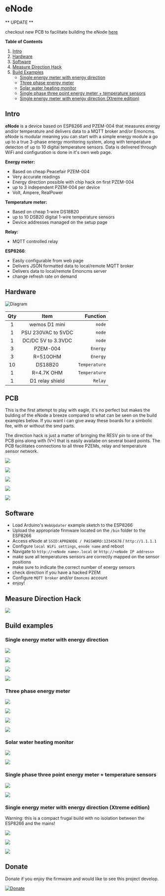 # eNode

** UPDATE **

checkout new PCB to facilitate building the eNode [here](#id101)

**Table of Contents**   
1. [Intro](#id1)
2. [Hardware](#id2)
3. [Software](#id3)
4. [Measure Direction Hack](#id4)
5. [Build Examples](#id5)
   - [Single energy meter with energy direction](#id6)
   - [Three phase energy meter](#id7)
   - [Solar water heating monitor](#id8)
   - [Single phase three point energy meter + temperature sensors](#id9)
   - [Single energy meter with energy direction (Xtreme edition)](#id10)



## Intro <a name="id1"></a>


**eNode** is a device based on ESP8266 and PZEM-004 that measures energy and/or temperature and delivers data to a MQTT broker and/or Emoncms. eNode is modular meaning you can start with a simple energy module a go up to a true 3-phase energy monitoring system, along with temperature detecton of up to 10 digital temperature sensors. Data is delivered through WiFi and configuration is done in it's own web page.


**Energy meter:**
  - Based on cheap Peacefair PZEM-004
  - Very accurate readings 
  - Energy direction possible with chip hack on first PZEM-004
  - up to 3 independent PZEM-004 per device
  - Volt, Ampere, RealPower

**Temperature meter:**
  - Based on cheap 1-wire DS18B20
  - up to 10 DSB20 digital 1-wire temperature sensors
  - Device addresses managed on the setup page

**Relay:**
  - MQTT controlled relay

**ESP8266**:
  - Easily configurable from web page
  - Delivers JSON formatted data to local/remote MQTT broker
  - Delivers data to local/remote Emoncms server
  - change refresh rate on demand





## Hardware <a name="id2"></a>

![Diagram](https://lh3.googleusercontent.com/e1DfGtuDOHP26ks97AbndyLBgnwTMQKkRq1iP9G3FVU9LVAItQy7oaT_N-G7u__ev1GwVheDQIT4FdfuTnYpeKXaBWdDkA-Hj8ABVrYQ7QMdZP-GNQVgKgIZV3G8cNY5jdXc4YkYQd31Ctxp7K26qBiDRz4ZabsLqoIqF-QRPAuusCwKpMDkOfXJpcTv5HSq1SGEhRiZfV27RDVZdenaQrf8q9VUYIf4BUmCWjhxIJC1U6ZtEUwBSjWuHwkXcHHz6rmBRi3fKQBbwzb-dS2X5vKwRFRTGck66H-jditREWfmHFMf6BCmInn1MypB31J1s-ZQw4ebJIZ6oqXXh0--bvhL2EViN4wZUSxpBGHI4pFWAHldrGt7cl5b3iP5ghdcrpyl_w1NgX3jell0uDbApxBli3oddDuJjr3MQ4tzG6eesagyHrXWTDTiqZRIb3pDDu4VGP2OkHRZExDRy51eAxpFR7kU23HwMWZw4Ci6SZus5xKCGuj209lCABqcidIjQKZ2Awd-2vVLVbmPZj4l4tqY5NSWbmggXl-4GVQazypX6jQOZ-DEINfM9rfzj-htv0cOkbhY2tOMi4pY2BtTZRiEv9_nZx-naJPWyDYqxS8sP8nqco0HUnkyBUIFP9x8XNTziEaPBNI6KZZIySMj9g4nM099wvj332Jgw2SMNg=w1369-h613-no)



Qty | Item | Function
:---: | :---: | ---:
1 | wemos D1 mini | `node`
1 | PSU 230VAC to 5VDC | `node`
1 | DC/DC 5V to 3.3VDC | `node`
3 | PZEM-004 | `Energy`
3 | R=510OHM | `Energy`
10 | DS18B20 | `Temperature`
1 |  R=4.7K OHM | `Temperature`
1| D1 relay shield|` Relay`




## PCB <a name="id101"></a>

This is the first attempt to play with eagle, it's no perfect but makes the bulding of the eNode a breeze compared to what can be seen on the build examples below. If you want i can give away these boards for a simbolic fee, with or without the smd parts.

The direction hack is just a matter of bringing the RESV pin to one of the PCB pins along with (V+) that is easily availabe on several board points. The PCB facilitates connections to all three PZEMs, relay and temperature sensor network.


![](https://lh3.googleusercontent.com/NEc_kQRFDTeNxvboH8GIxkDYRM_Dq2dIFJZd2LFctrzeJEe2R-aHgQdqa_79k4U9DpSapXntOmc4KvMxwYBwRzowkVU_rYroKE_pH5Ra5mcZIL7AZrssB1QXc_EHBCuSjAXLgjGcetYhUWuetan5uZpetTlyDuT5CZiTFXMCp4exASH8qenkqQWf6_pN-HjyOntYRWli_2D_r5yblLHrh1wGCtamMDDE3QZiSkLudDRyIsz9bb8BTTm4lYwUiiODAX6ZfxJT0-T62qd8QKofDNVk1wGWgHrmkeiV519enRyz-Co9bzdpEVvxU_2y-cli45qUUBNiJZx0eT-lFPdqqckKXGqJ1ZqAGptJZsCBVp1TvnIkRA-_kRsPQcwH-csVdFfK6QwaFFEwZSBwfd2XTtrYZHTTgd8YcKR35_N_kOp4Y5NNy81kJvNgVuu0N_Mtfwc7oxZRpavpA7oPcNUtS6J2BXpOIP8YuyUXen25x9LImc395oYZgWWCKArER7lNfSA95cqKWRMCe5hzAJc56qy1JxLbMbDIY8nQXfqTWs5x30e8Vci-ua6xQyKTChgIguOPL0XTkiNna_WJqyAegIi9aLH3sdhLJ_ATm8qoUYQxvdPnIV73o3T2QJYdTexdV7q2Q7iq_0hNI8DYNK0MJcVP9FQxa-Y=w640-h360-no)


![](https://lh3.googleusercontent.com/HU9fX8JFt0rKF0XrCBbAlwlHgOyHA3THLVoT7ro5gGvCkmjD8OoPDafektCpCCH15Mn9c7ZOhCoskgRhOG8z4CyYyFvXGyptbbI9T2TUTgv98aMMw5ZOYsjSld1tvTLYfFr7tN-_jdI9SmiOpAwlSwb0qWQNruU4G2vgyVvCeP2RSb1h8eUZPps0Ex0fSQFWsZBZXDr_f_VnZIBSf0rSylr_Pb56ow0HMMPhoYhYILdP8GTkYhcOMuUFA5hu9catCmFR8w4IFD3c4BVdm_pJLncdbxCkmv0YMHdefBbHfB2H7uHcSFXHyow5E6usH_otYfQvLp52D2lJhR0SgOJOQogoIOBC3uMVCAez6w8L-YZ37AL7rfmvDpIkr2DsXl5Miwby9j-IVR4rlfcjXZYJHEChstdOximqjfPETNdB4P-dp95mzg6jeLKAzDafa2L1pLiBcrTOp6gzRvctq3vX9dmRaBdlX0i1r7dKi9mUHuml2N83uV_2GWTIBf5NlaQGUJM8DHPPZhHTyIMYHeM9D5Go0xnq9uCVJCNYJcItHlUzxbdqnJJMn0ncK_bQ3vO5SxHiGKrHRaPi1LqvFXOcF3Sjd4P4hmByhhjxW-X30HSdI-qa3VQVfXXVR5B_gQ2ko6Tl2A9NUpNPz0VXKfIJ3JMGImj7Pyc=w640-h360-no)

![](https://lh3.googleusercontent.com/F8UnbgLLdaC86SPwk1SIILQvEKyOf4AHvF2q1qkegtkafw25itxM7aF49WURd_r-NaAWzfwfAAMpzQ8uI8xeoV9fA6izfX3yO-bpKo9fN1Wtrx-e_fsU7d1xe1o9Ubhu-DaGsqbV5aNmLFQtDjuAcTjwaJaoAK9S5HnUc-nk4szCUiIIxhXRNTQI8GCyrfdiO3NDtj3OXL2_QEU2xDFbFbUjnBG02cnT1y2x4QqqKoE8Dj4QtVOnoF_h911Lgrhvantr-XIVmky3Pl7qthNnurjW3uCUoFk0Pw752XBEtz1memvZ8OMA8MNVRuECVSobCQzWOi2NFZ4wgY-oJRhDnlhNG5b7Z_5u0agWr-jWHABVfQVlAm1U8VIn-RbxtbwYoSweTYCNXERH8-9-liLTMEn6JcLTYXpfIPBh0WIIXIALxM0bCT1m9oy1uEUontuAgDA6pkCIAJ_WSNDW6jd762UDavkYZXVpLwvTsxwXhv6J7NkFDRSCJarhD77-Krii_zXy1P2C9ufVNLprmwoHMb4vslZ9GA5up9Eeno9_b_VmiyKi9CrjBHo-BhXwAe6dsJfjwLUvijzSVp9gDYEYnTNfKm54y8I_qF1wX2ljraJIJ3TArnmuDrrLROkne2Peo0DE9uY6gIW6OMkUphnyfz7QKKJXGOw=w640-h360-no)

![](https://lh3.googleusercontent.com/AKI4GsTzcPv9P3_1ZzJDnx4eWTgMIAOzT2_wEttk_z5OZ4hjADK8HaRWF04tdhIOpjVH389rqCaW83OkHH9Rd4bFwqO7BbQA4vHCOTnWl09YPMicXzje7Z3OPVXWOtjbaTO-uu5TETNs6erjCgkwJTbT2m3m9ueICL0XtcOFmpkiTsqj9io82d_nW6o2NFe3z5N69cVaAuTG2SlWuLmFnloGyIayJ-8IWnylDW3yC7lNcNpz4oE81mAwrWbSN8_greEwqjIDzez6SLwu9ntww97C5A2gMnlttFmy83XAOnVbEw_hQJgx1esWA9pVGivm17W-o3kUKqhQE4Op-fxN4vbWsc0SAR8fRqBRd0dg2y48K3k6I7kQTpkfmA_iHihke0n946r1t0n_Yy7oxfz-uiWgAn7vKvwxwSNdBXuybewk0FuatM_JB8waB-2HVAhrnhwV_qh9b0VMGO2HMMh_yHRVU8MZRrlumhEjQ1cIif9hhqEmZ94R78woLYDhGOTzzHoUS60aXFDdHxSzE4WzqRMVg5a96XEQwZr3AAt4Rl_sRBZDTWM98ZvsZH2LZhY5qOzvJJ9YHCXYQr_6KbfdvEcPkFNU0_QJJGkSd3FC3AQBW3bFx4o9Z8y6lrzq0SAPMinWZJxoWcetw7hUxvcsnh1Es1JP_0s=w640-h360-no)

![](https://lh3.googleusercontent.com/QJZmzj0rxXDiL3eNlPg2YZ3a9KcbvRSN8bu7WkhCdnyRto6q5xo0bU9WP0gb1mjUidUox4mZr3cqpTHk7w90-paVAw5Cz-jQVaSzi1jUSOEB3Tpm67CidaB4QIwuU878IGGq8TE9IirBkXUQO6ReAqiRtbduLLJ8VU4lal-OnJdenGHF_K5DxUgytZLfQtY8nOW0z54-S9_rBxA8JvGUuzOZMj2UKkM7pcfvrYNm9zw3QpCVpImYs_qoE2kwvk5-VfILb0JXm7ce3kJXOFjxZ2KhXqgyLJRdjdDyEbBDArCFzJbD_2pZE98fB03g7iaYiFs9WSRQLR1SO4ooU9KAhNVH2fNAhIrgNg7k16IA3fy2j-wAZvEoeuL20D9imVspABoM8wyip00dqcit27nMkGbFjFr6Hasi5X735PRSnIldOtMKXL73tGgTx044ttgUg5JCyWMlxlGb24c08MdlclW1T_kJG44WX83K6jj3h_8ZIoDjeFpT_Ia6FsqvcP75-xsC9o_DiqTwhtt5tu89GKlVmlzUwZIWDV6TOfZmzTazznySqyzi7hshhPe6MZ5FZ5-VrCGHApHYgCeC6KGhCcCVy-pf4FFeWfoVhC-QgAEkSIeY583MGllodHhC5QuLc_1UXyEDNEcg9TgcrOq834WYZDB79no=w640-h360-no)

## Software <a name="id3"></a>

- Load Arduino's `WebUpdater` example sketch to the ESP8266
- Upload the appropriate firmware located on the `/bin` folder to the ESP8266
- Access eNode at `SSID:APRENODE / PASSWORD:12345678` / `http://1.1.1.1`
- Configure `local WiFi settings`, `enode name` and reboot
- Navigate to `http://<eNode name>.local` or `http://<eNode IP address>`
- make sure all temperatures sensors are correctly mapped on the sensor positions
- make sure to indicate the correct number of energy sensors
- check direction if you have a hacked PZEM
- Configure `MQTT broker` and/or `Emoncms` account
- enjoy!


## Measure Direction Hack <a name="id4"></a>

![](https://lh3.googleusercontent.com/7oKvPvdqY3lP6zBprZ33XxJ7tKCSPjcxN2w-OqwHl_1SzNu80wvdnXQUsuom1qUd44zljcSAKoW6R_QD6Fw6dyNdrQpZGyCAt7fK76CRAaeEPu2qT8z-xMeqMLAlgMNtwaDBF7miqPXhsgoQ-rWaterlj8KB61w-i8nbBX3sqG_NviRIJFRPZu4y5Mk5QQHA83q366xY_NipzpD8CfSDKwin57H3Htds_hMZ-07q1bP9mxqiQBRQqcq6nFyu7SyfzQPI7FPg7txX6qM7KTZdOb53coQP14PXP9ZpZgZd6tcLpuRveteLxfdhUHiUXz74R1f_4OeA_25O--yq3BcZT_W89wb5o-ZRAX4VKxyWw7SOmyMhGib1QK7HJxYOTOWC5yf9IasuEWV_vbtsjChd_gD7Al2RD4akmTF-P8RQy6oLgGEKNINEdbHCTc4NhU0PtUVe3b90hhll2i0vlXHoQQ_Dcv1H4UQkiork0te3gWIpN9IEScdoKep3nyKpx4NwDmuup3uilXumtjUWld5qL1ifNlgKCKj39EcPMyswWAbB7pGrEsRqt0L_xvEW9gpEuPkjH6MUEL-biGVslIl6hkCvgLHb1iIcVd2EOjmNMurGXLUkB2KS3h3Vw4LIQRWzvFUrmJfLbP9hZKorvSnoDPO2MfHhwYYeXgx2m2J11w=w800-h402-no)


## Build examples <a name="id5"></a>

### Single energy meter with energy direction <a name="id6"></a>

![](https://lh3.googleusercontent.com/SBM5yHYrzJLQoWducXGPkJP71SLBFISQ5Ax2F3FiR5YQkcBkk9DWqZR7r-aBd-BZTT0_eq0TYaBDuSUKMblybQ1whlfn3Ab3sCUCO7kJJBTG1XEwTd10mAaM5Kt19AUJTuHebA=w950-h633-no)

![](https://lh3.googleusercontent.com/fvK73y97lwt9XNOW3CnfHvkaxsg_mGkCpjaeWlS1V7kmNOezYREGElTeSdUeQtUoeQrDrhrjbhK8eCq6I0wKU5o1dCPAh9ix5nl9WNi7oK3srrHYFp0hXPdFs4ISJVENF364A7twAo83JBGkdegbmWfHRgQ0SrsxLySK5FZoyt8fyfRkNT-PY8pJ9NQEDIwIkpAPap7HxxWhV0KkCY02K3HjTALmWMioNf7-FB8qsq3d1FrivQRjWFmIMcBf176prTXvYwDlLE_UdMoc7jcvEtkDrHI05PS2MuL_UQXRRxl3ugk6JgUeNr01-sHU-dxXNnx50Kx3dj33e6J7xvbAa3ke14q1TtleUau1d7FUImGaYr16uvBLu_60mLY91Lok_HZeb0LCQmoycGYtP398Y0F6a1ExSbyQujnSJ-zMq6xHkRINUWxQx0iV3aZYjVqYJKQBQV05HrmsGEp_p6RqMxAOGv_JbX2eguuIeCKBv1aaFC4VawgFauBRjBYATYbiJgeXABiU7HO9Wz0ycX6NTQtuk-wyRS_dit5uXAIvW4LrjBrZLu4fid2cApQQyCU5Y-yyUG6Jlq6-k3tTYeXe4Tvyz0YlkzCZdmjmn0Mttog1nww1gmk98-j3tvfigNqQeQL-DEA6BDVcSY5cjXySa3siI-SDANVZrzYjE7fXVg=w1319-h633-no)


![](https://lh3.googleusercontent.com/WklSgATVuYcM-uWvbv1qg55E02CUx65vQSYuu0rdVQBsc_ANtl6Y6VnednGCHvuDDJgTBmnBIoNl83vk3QXxfgnidPhTsvpPO1Nfrsi9RKvS4Sm8AGlZYS1ETrLe2WTAgLPpQQ=w1410-h737-no)


![](https://lh3.googleusercontent.com/sQ2G_MfHBDJgZtr_T6JmCbHzPJ0tjJ65jIqNFqcfjtzA-GOI7atpoX9LF5F_NyfGG5sIVLVW3Nkw8zpwZKXFduHe-lHJWSzEFdfq6-6qOtMNwXWco8yAiiEJuRivfRRX5k9SPA=w880-h282-no)


### Three phase energy meter <a name="id7"></a>

![](https://lh3.googleusercontent.com/lFx36pi3UEKvuJ2qYbtpFguBMdYHqDalrTyzYfMpJ6QEauFbN-FWTpCJb194URD0lFQuWnGRnPC9IVhM5hSQ8yW8yQG-qlcrPBA66at3fiLVNvpbyO8huPWIYGTkMBnIUtYm26PdR9uXiSEnjsl6J3pTGLOXD3ml4gpfDrUmTph6azpmuIuNogqD2aMiltb1xnjmrVW3IDMPG1lK0KD9EJCVmErBsmYO3THbocai0WbOm3nji5eVqjMjkVsnjNoq_8od44LKuXhRD6S3FyLAqMB2GhAaUMylOFMy1MYeswpV7-FJw6sxn5e6gVUjuuaassgb3GWwPzze9O-ix8DL3ow3HKpH5pxjQYOYonMsn6K4eaxno-wSZ3GFVay60ObxO_I9V-RbAVaF-ieE-dpDuLT7op7GzPBqxVaTbWEzweHOx6JiKF7nHEP6MrgxTVsdSkAHLDXw40UQI87A6i_EFgcIFeDXB6wZjHaYlRTB4G5hzbTIQXfr1oMywXrgVoNg-lMF1Hbzr8PgEdc1Fvtg_a4B4i8Tox6E8Ee9m8OVgw1mYuK419F-nFMuEBJt653Rfelz7v62tjP8Q1Evh7JaqDNR1K7sApte8ZGQa6a8c6ByLQwHckGxCVd8prbtLd_P8Zj8hNyJYykLXaHcxQ3f4LAbJzDnS46oUPKVWOXxDA=w480-h381-no)

![](https://lh3.googleusercontent.com/ub1PWoaaYFy7tjcKP3NMdjfcyy_1T3PzNMXWeNUh8XpMcnB6ppoux2o6ybINCb4YF8XOSAphxR3O-HAuFZyPVMpFlR26gftC5yqBesEXUbeBBvcPuQkCpGI4ImhlGNvRg_m8OSMk-2CEeb1wDeSex2sZFVybTSMVCFF0ratgtHhD9epSYo7Md6rKOOtR8SV6LqBSfAYKs2PjodtQtcLszY12ylb-NCLoY16C8IbbuLZuldwpNfwxwNEtC-55Uw9VtjsAD9dzvq-irZ3mqy67_wZcrr9Ba3PcNmUIolCeKH3Ry_ekCXQxMrn9nWhP8n70v14QbpR1aziz_AA6AsDeUHO8lunCqm24vMBvTeQNdQtcX0GkIiHel2F0WToG-pQCrgfuFMyIWGsGt13sPomGboG-IujlZO54pHCLRaJ-bQqArJtUP2TmK4V8lkNpKYEqL4XX_XK1IRpRqgT1X4UyhYEWZl6jFa6ADeu04gfg4iUS4OnU6Fsd6haVlp8jgq0nCm0c_rgZ50uGIzRNJjAIpZ5W48es9Srv1oHxDoQD6tCr60NMMRVPOOmjf-KCu1hWtSlrYn3Tp6TDLjI9LXhOhOqL_22RNCXkMU66JwiDXSMH-uoCmMPCMAGNCajNoBmUYvSLqzq45ZKzjAxlD8vBD79QBKptlcAn_e-jzTnR1g=w891-h635-no)

![](https://lh3.googleusercontent.com/SUtMuaYU9_C3L_J5VXKRoV2fLkUczk4VWAK_2BkKCeZveySMP-O4PEoQfYTDmTc43nil9ksVKdBbtjha8XoHf9IM3jX4muXXrghlTB1ynkGXtvvozB0KwNmbgyj4eRnWnqw9peWqxRMZABj9JrK1kGGYFE9ZvnnwFKE67_AycxmfGPepkMzeZRhMMdHIqfvkKvWynmy5cuIO9h5ADgGohU12Vowu8rLaJRkbKPfH6gQ4_Q_b4LcYZMJ-rcqfVG1OQcSr_ujL_DZzEjFp-IYaf1LCgKV1iOnYgqOmAJGR_13pU9VCijQSDh79NSgmFe4qQMk_5WqnwvHUR8REejvtnBPS5P8r_EGHO6s8NSbiZkeL0qppSdtgiFmgBy_ZGi8jhdN-fVDd83VaQY8ef1O5eTySVcSmW0dxyY3Sqj8i7trMEFXI9eRlPiZ1nK0OxpZqpmOGiwQnE2uqyO_8xstDdI2m0DcMa_r2anpgCGhtHBVExrtsEmGMDPaVxPwD8Qs1IDpKUaRLPs84aDwdWDnNMQBenOknIfgHP8ejUs-y2qzb9tZSKxbvFvtr0T6pucy8PVGK2zF3eN9M-pwvOXczWfWgQZaHdOroAkVuQuorKf0O1vSOMIBtng4-EHqeOqJ6NTSJXSP4HoK6FQCvU0iwrmNJr7xy8cZjmSZUQH_Atw=w472-h370-no)

![](https://lh3.googleusercontent.com/QeJ8_gS_vmSckQ2ZBuxvGNdT9uxHebwZyh364rR8FHZ3sgE6eujNlqYSh17tU7QitzIPzth_RtqV2tyLFnoq-_BQtpi-LL50eNbTqHphKlMxQh5xG7rPd_EwH4cyoz_E0b2d1iYBURK02n_uLU5wlgHnf62ou8vlJuOPQXtkhGTOSa2TI4yjJbd28SVJ9JxTYWnV6MSzD_9VzrmoQDelTw3cnSCSzI3w94WWsd0tdGuGCbkNClzOpsxJSL6FHArSmO0beChDl-OvW2VGb8FCRbK30v3fLIJdXdgtJOiRbj6-hFC5SGCcVW9Sl_4dpx19-k78MQryEiURxKDorgoJwIzx-rDmAOLA_yscJKjS09nMSgHunlyVPAX6uvgaD5XaH1d49AoArGhDe0gp_JlY-2R4cOoyf05p1gS2exxl2WN_YjQ18eQatBh1Kr0gq6whNqvlVUHdA9xzFtyvHaBxEOGZb02GhRgDr3waGkKuwcUT5rXbsAb-g7wEMcu_-M2-uvc2-xJC-Ya-GvYkIIDyLPCFltUy-54OE1YJKopCNo_U1ZUNYBXD7HEawd_BlMqZDU1SfFigiU7SKT6F3-95CtO8Ul1ZaK-Am4Y03IMSJgaR_VIJ0CwyDIB3LTVVD6KnSq8SJzUlLMHFDE7K68w72KpnWXfQkEypGe7THrEvAA=w1366-h584-no)



### Solar water heating monitor <a name="id8"></a>


![](https://lh3.googleusercontent.com/tFdkEL8ua9Wu-ubJ4VFyz7GXtDTRZISQmi7aNZxGzFM9dd4C9nc-lPJ7kovtw_w76qnt8mhJZDld6FUdZHhbYR3bouUoOmFnFZkJbu6Rh54rfo9W-EXe-QJ2BJDxecN_b1-HZA=w1328-h984-no)

![](https://lh3.googleusercontent.com/Kjry__9ISTqjh2ymNkWo4btD8tX7F3stuvma9M4x7LwTNFgYzQmJqs2DiBaSt-pQffBzdvVn0nI350bkH2Aqf5yRAR9vJB3h2svWvKawNcxoNPndNSPwJWIe42NDbmDsqRYE08M12syY_pv3VL2G-PPUdXZyL_r6GJhh7iEqjDezaxl9XUeGF0C-X1hd9y4akavBKDe3x1xT68up4fHglX50_l_TwaPRCqHTwuepshVV3g_xHVBbBUXYxs4NbQx2tErrwVcrVc06Amq0Xr83xBYMaYryKFXGyLaUwywLwX6nKcr_E7pjjDc4HKWna7fptINRo2Kogf8YSM7B7FS8uqWZWj4PNQTM-MLdvERkYrDsJ59aRyHOM3zvodYx_slDjbMGSV729nK-kb0rnlKCJKJRXfCu9QzY1018_9JTrLhnrs7LUdj7Fi3H1ZNxpK1sll6PyvNQsjW9F7ay96g96UJS0nEMErjKvyz0o51kNf6hbr7TrYjSqanpGFAlLul7qiGtQN4qS4lbKXC3eYXnzYSXC4K_I3Q_dJBr69Pts08EzVOP7mi-EpeAWN9xfLinLKdoh5XTjeeG8xYyTPUV6usZgaobb_HFlQEpZCUhx9lwcjSTtBouWsaBVpsSNCkuG-6yxpKl9Vq1EMJ-XqV_Ibn2vaVTxCK52D354MRPVw=w485-h595-no)


### Single phase three point energy meter + temperature sensors <a name="id9"></a>

![](https://lh3.googleusercontent.com/4TNofhn6XgbDWfB5Vy3fTMXBU3eEpPv2qGJiVXg1k4DyR8OhXb2wOtKr4gcQeAQeleT3dPNV570MK0fLHa-kvDiBpPCPHQ1jlnRBKeh3T-RfHlDuuAf3nAbqd7GbyfxLXktaCLOHvIaoJIxw0o1gRKzi8zrWWMfRKDp_w5OOR9E_Ef1yowT-bYkWTb8O1x2bqKBu7daBMgCKWSajoPW56bwUEElp0Pimn__CEJhloVevcrBVTbUvX2vT5eRQLaEzuvTROKQfC6l61Kbq5vJt9II_r3Fm93tIobBpjRM8qxEeMqzAtfvg7BwKWEmJrDm3m5KdPq6NxQMzqH7BsAbtotoalLiwUjF1K2GAqCDm480BRhQUqan4z-B6decHaWXQLtsFMyFh5-eusepbKKfI7bKsgj5StnvsV3N3nvQS2O0fgSi8zK3108sZEY-twaVZniZYedR79ZL3voSYmo_MW7FJ7h5RFXyswgGEgAr8bX2Xfi-I6wjTi4eQnswHMQaJ-rYFSrjEyni7zLfDID_Bv5G13PR63rlV0t8DUF-xwj4hSQzlnqvXMJnbflh2sbKkCSjsmZPPJIzkCHcxf2WURH2OeTVeaXtm7Btp2DsukpKweB2CTfTkaB4N_6oAwnWrqPrfVzG6a5Z6qtISHKcLM-J4iT7XSjnvOaEihi87dA=w648-h398-no)

![](https://lh3.googleusercontent.com/BZc7rxPkAizcA1MsoeSc3NuljXX6Rqzd766DGI7KEyPS6lk3bBi1ucrndeq2XFWTVcvZD72FCnDQ_jWR7vsf9b-HAef6bJuMdAJttUEG477DciE-uiFghomssKOI_40PhTXIjA=w433-h611-no)



### Single energy meter with energy direction (Xtreme edition) <a name="id10"></a>

Warning: this is a compact frugal build with no isolation between the ESP8266 and the mains!

![](https://lh3.googleusercontent.com/zfVH0FW_7isSsE43hgIIo6f_JBsGgUXJCjxrxWLMo9KzeSGNXmJbXRO4RChQ1zv0pUpSGDVIzW3gx8e_N2TZf6j66NkIwnR4qVug30acyMBYPGMEUF1ar9Ci0hbgLZ6fg5D2MRU_DF9y-MaG_llzDVRl19ps4LB46WDk1M-UUd5KvY436vjlVwYPYPaIKdk6fVHm2JZNhST9ZDNntbOlfEtbIdEvYicy2oHPAQBEfSaMjf9eGmu25gXo_WEGvkmHto9O9tMzB-TmMHatnd_2SCe8ZILOp2jdOkt3AIDxnhF2Xb6QTZ9538DBG6-JK5r3Pj7W8y25ymSas8aMmABAn2mtC8qbI9IXEoxzgIZ01dNfGc_22I8cCs6Scq-ZH4vGY28awb01GOqBUb0_C8xYjLLskUdqw5QaWXRqiIe4m9nBR04XnIN_FyvXmSFc6X2uNwnQp21m0dHTebDJ1ISJb16l88E898zaz_DFmGrvJXQa8HM_j5BBrJAwfj72C54Ly0UeeGiI0joAWHoJUN71vnFCPml9xXQVn7KhUEjlkHbc8hlPWdgoo_rE8-hlyoswUdbUfKz5aqinh8MIAkxXFnz8GfJTX1amsAfeV6NM6awHoys6owQIPjQMyfkkpLwHEY2oCZ6SsAuGUQCcAnDiW2FW6TYSEOgv76it26hMAA=w782-h363-no)

![](https://lh3.googleusercontent.com/mMYq36Ngz_BdnH_Tc_D1jCMxPggqqar46_g5UEC1OIMj1TxcqbUo42uABXASkviCf-BxGsrGYiaJRexvZfFzlh4uxsM0jiOeKqV86nZtRlNJdAaXVJ9A_xzYIOi7sIl4dPjXgiQ7eIK_s34soG31cO8FIx1WucoC4XdQtDD6LqEoa31MztCHwKqSXh1vZC9mvCKYtvrktMi5FJ9dldUXNQ-K3EQCmXJZmKoQLEANr3P89PGg8cBoQKim8xPoNjhWIurOA3BCVv3-D5EDZqC7YiTauBQGyCE_h4KnIqDC3D_M-77w9k-ZT2YpFcALUzpNu1H2SWvxAyjUSJWxvgn6kOcKvrfMCKQvV9bKFMbIyTZVFg-z_HMdm3o16JAHdDUw-cCQjGVoffTwtUQ0Jm4nFKi92cez0abz2rxarfsUG1SEMBmXiURlIrtGJlKLA94ia9Q4CYeUi2AaS7yi_XK2MWCiPMD7wENgC_qqVw1b0pzK70quHQyoimmVpBgibCxDQT2Oywa7B-W5sOQsqbjLM17nnv9UvIbubx_NsJX7H1VUQOG1oGqaLCb3TBKlAi0oEOWXnszF2sBfFiof7LYpGz3oRSTs2x6tw_1NKLNkn6CXrKkRxwqK3dMRYJUW7x_gUaikC6cPqSrKLopSko32DVhdX5jrXZVIC-yHzEwtfg=w782-h348-no)

![](https://lh3.googleusercontent.com/v8S4-ADFeqpWfXBl0sVnBg0W3_lTEPHlxwk3R8cSesZJzsmoB7lOYjI1B-CLbNvr1PrIKuEotIOAbISVBfFGEk0c0O7BcypL5m8_0P_t9jv9j6ap1tJ6lvdtuBJJnRN27nkMnagQMKCCn24Xty61UQvvz1Ydtf1lZkHXew7_RbWIPMbhPvYCh8JrGM7wFLaxIT9ZpBPkaAhOe95YMYKozrMRlEunXybv4W4kqYP0oIeCrRw0N8LfbrlfbRklFZUTWak-EAELOwzbn5QDgHVrfmYqlGSnVsWURScK-WXomCyyaP06fCW0k4aQe7iIbTFktYkKDazrOSzSkwUXY5M5TbRZqhiMHDJAeihRkMt_X9o-5FeFC8LDPlmeeZgup66F1FJCcE4RxRwusxnQ86wvwh26Bc6a6BzXtWEaEouoiEU5zNyiU8KdEGrELJ8yDxiinwQEoeCPtI00aeySg9sKn3hi6eCoCkBHDx3SImiZ3aCESdcGHU5fypgerGp84aVUNw5O8cqaUdjhI5_r1jFQMcOEnqivfZ0bygEGSxsR0N5jg3x6hMazJRJLDzw4amDQZmvgcOtSzRy8ERYKPg_gWKJLhne6zT251-uXYRxpulYStXH-mH5XhYkXRJi7ZWfgq0Gfd4cnoAyrr0-j7GDbLDtL8TYLAa39zkB2up9Srw=w503-h398-no)






## Donate

Donate if you enjoy the firmware and would like to see this project develop.

[![Donate](https://img.shields.io/badge/Donate-PayPal-green.svg)](https://www.paypal.me/APREBELO)
